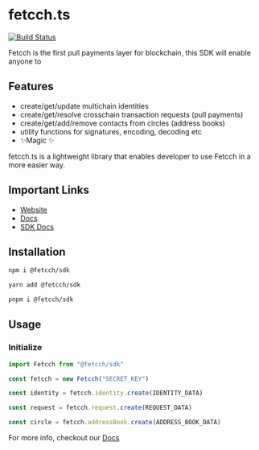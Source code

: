 # fetcch.ts

[![Build Status](https://github.com/fetcchx/fetcch-sdk/actions/workflows/test.yml/badge.svg)](https://github.com/fetcchx/fetcch-sdk/actions)

Fetcch is the first pull payments layer for blockchain, this SDK will enable anyone to

## Features


- create/get/update multichain identities
- create/get/resolve crosschain transaction requests (pull payments)
- create/get/add/remove contacts from circles (address books)
- utility functions for signatures, encoding, decoding etc
- ✨Magic ✨

fetcch.ts is a lightweight library that enables developer to use Fetcch in a more easier way.

## Important Links
- [Website](https://fetcch.xyz)
- [Docs](https://docs.fetcch.xyz)
- [SDK Docs](https://docs.fetcch.xyz)

## Installation

```sh
npm i @fetcch/sdk

yarn add @fetcch/sdk

pnpm i @fetcch/sdk
```

## Usage

### Initialize

```ts
import Fetcch from "@fetcch/sdk"

const fetcch = new Fetcch("SECRET_KEY")

const identity = fetcch.identity.create(IDENTITY_DATA)

const request = fetcch.request.create(REQUEST_DATA)

const circle = fetcch.addressBook.create(ADDRESS_BOOK_DATA)
```

For more info, checkout our [Docs](https://docs.fetcch.xyz)